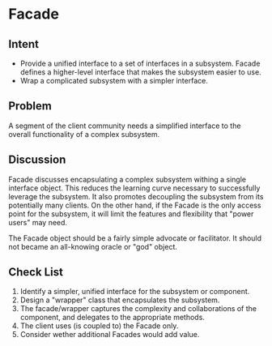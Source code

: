 # Facade

## Intent

- Provide a unified interface to a set of interfaces in a subsystem. Facade defines a
higher-level interface that makes the subsystem easier to use.
- Wrap a complicated subsystem with a simpler interface.

## Problem

A segment of the client community needs a simplified interface to the overall
functionality of a complex subsystem.

## Discussion

Facade discusses encapsulating a complex subsystem withing a single interface
object. This reduces the learning curve necessary to successfully leverage the
subsystem. It also promotes decoupling the subsystem from its potentially many
clients. On the other hand, if the Facade is the only access point for the subsystem,
it will limit the features and flexibility that "power users" may need.

The Facade object should be a fairly simple advocate or facilitator. It should not
became an all-knowing oracle or "god" object.

## Check List

1. Identify a simpler, unified interface for the subsystem or component.
2. Design a "wrapper" class that encapsulates the subsystem.
3. The facade/wrapper captures the complexity and collaborations of the component,
and delegates to the appropriate methods.
4. The client uses (is coupled to) the Facade only.
5. Consider wether additional Facades would add value. 